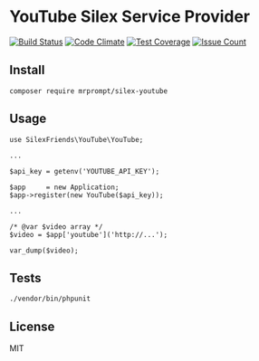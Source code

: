 # YouTube Silex Service Provider

[![Build Status](https://travis-ci.org/SilexFriends/YouTube.svg?branch=master)](https://travis-ci.org/SilexFriends/YouTube)
[![Code Climate](https://codeclimate.com/github/SilexFriends/YouTube/badges/gpa.svg)](https://codeclimate.com/github/SilexFriends/YouTube)
[![Test Coverage](https://codeclimate.com/github/SilexFriends/YouTube/badges/coverage.svg)](https://codeclimate.com/github/SilexFriends/YouTube/coverage)
[![Issue Count](https://codeclimate.com/github/SilexFriends/YouTube/badges/issue_count.svg)](https://codeclimate.com/github/SilexFriends/YouTube)

## Install

```
composer require mrprompt/silex-youtube
```

## Usage
```
use SilexFriends\YouTube\YouTube;

...

$api_key = getenv('YOUTUBE_API_KEY');

$app     = new Application;
$app->register(new YouTube($api_key));

...

/* @var $video array */
$video = $app['youtube']('http://...');

var_dump($video);
```

## Tests

```
./vendor/bin/phpunit
```

## License

MIT